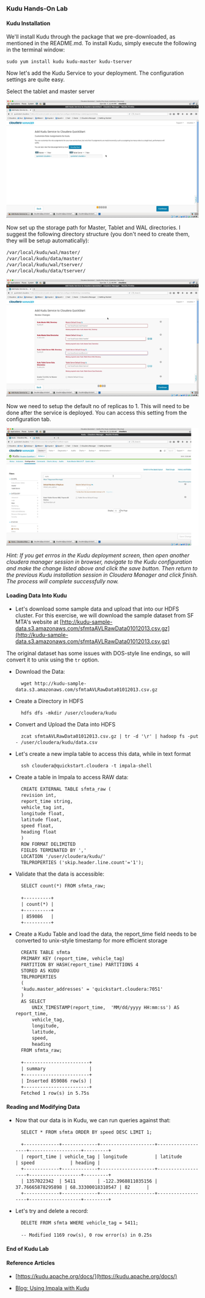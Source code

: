 ### Kudu Hands-On Lab

#### Kudu Installation
We'll install Kudu through the package that we pre-downloaded, as mentioned in the README.md. To install Kudu, simply execute the following in the terminal window:

	sudo yum install kudu kudu-master kudu-tserver

Now let's add the Kudu Service to your deployment. The configuration settings are quite easy. 

Select the tablet and master server

![Kudu Install](../images/kudu/Kudu3.jpg)

Now set up the storage path for Master, Tablet and WAL directories. I suggest the following directory structure (you don't need to create them, they will be setup automatically):

	/var/local/kudu/wal/master/
	/var/local/kudu/data/master/
	/var/local/kudu/wal/tserver/
	/var/local/kudu/data/tserver/

![Kudu Install](../images/kudu/Kudu4.jpg)

Now we need to setup the default no of replicas to 1. This will need to be done after the service is deployed. You can access this setting from the configuration tab.

![Kudu Install](../images/kudu/Kudu5.jpg)

*Hint: If you get errros in the Kudu deployment screen, then open another cloudera manager session in browser, navigate to the Kudu configuration and make the change listed above and click the save button. Then return to the previous Kudu installation session in Cloudera Manager and click finish. The process will complete successfully now.*

#### Loading Data Into Kudu

* Let's download some sample data and upload that into our HDFS cluster. For this exercise, we will download the sample dataset from SF MTA's website at [http://kudu-sample-data.s3.amazonaws.com/sfmtaAVLRawData01012013.csv.gz](http://kudu-sample-data.s3.amazonaws.com/sfmtaAVLRawData01012013.csv.gz)

The original dataset has some issues with DOS-style line endings, so will convert it to unix using the `tr` option.

* Download the Data:

		wget http://kudu-sample-data.s3.amazonaws.com/sfmtaAVLRawData01012013.csv.gz

* Create a Directory in HDFS

		hdfs dfs -mkdir /user/cloudera/kudu

* Convert and Upload the Data into HDFS

		zcat sfmtaAVLRawData01012013.csv.gz | tr -d '\r' | hadoop fs -put - /user/cloudera/kudu/data.csv

* Let's create a new impla table to access this data, while in text format

		ssh cloudera@quickstart.cloudera -t impala-shell

* Create a table in Impala to access RAW data:
	
		CREATE EXTERNAL TABLE sfmta_raw (
		revision int,    
  		report_time string,  
  		vehicle_tag int,  
  		longitude float,  
  		latitude float,  
  		speed float,  
  		heading float  
		)  
		ROW FORMAT DELIMITED  
		FIELDS TERMINATED BY ','  
		LOCATION '/user/cloudera/kudu/'  
		TBLPROPERTIES ('skip.header.line.count'='1');

* Validate that the data is accessible:
	
		SELECT count(*) FROM sfmta_raw;

		+----------+
		| count(*) |
		+----------+
		| 859086   |
		+----------+
	
* Create a Kudu Table and load the data, the report_time field needs to be converted to unix-style timestamp for more efficient storage

	
		CREATE TABLE sfmta  
		PRIMARY KEY (report_time, vehicle_tag)
		PARTITION BY HASH(report_time) PARTITIONS 4
		STORED AS KUDU 
		TBLPROPERTIES
		(
		'kudu.master_addresses' = 'quickstart.cloudera:7051'
		)
		AS SELECT
  			UNIX_TIMESTAMP(report_time,  'MM/dd/yyyy HH:mm:ss') AS report_time,
  			vehicle_tag,
  			longitude,
  			latitude,
  			speed,
  			heading
		FROM sfmta_raw;

		+------------------------+
		| summary                |
		+------------------------+
		| Inserted 859086 row(s) |
		+------------------------+
		Fetched 1 row(s) in 5.75s


#### Reading and Modifying Data

* Now that our data is in Kudu, we can run queries against that:

		SELECT * FROM sfmta ORDER BY speed DESC LIMIT 1;

		+-------------+-------------+--------------------+-------------------+-------------------+---------+
		| report_time | vehicle_tag | longitude          | latitude          | speed             | heading |
		+-------------+-------------+--------------------+-------------------+-------------------+---------+
		| 1357022342  | 5411        | -122.3968811035156 | 37.76665878295898 | 68.33300018310547 | 82      |
		+-------------+-------------+--------------------+-------------------+-------------------+---------+
		
* Let's try and delete a record:

		DELETE FROM sfmta WHERE vehicle_tag = 5411;

		-- Modified 1169 row(s), 0 row error(s) in 0.25s
		
#### End of Kudu Lab

#### Reference Articles
* [https://kudu.apache.org/docs/](https://kudu.apache.org/docs/)

* [Blog: Using Impala with Kudu](http://blog.cloudera.com/blog/2015/11/how-to-use-impala-with-kudu/)
